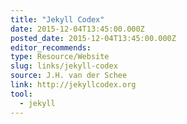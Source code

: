 ```yaml
---
title: "Jekyll Codex"
date: 2015-12-04T13:45:00.000Z
posted_date: 2015-12-04T13:45:00.000Z
editor_recommends:
type: Resource/Website
slug: links/jekyll-codex
source: J.H. van der Schee
link: http://jekyllcodex.org
tool:
  - jekyll
---
```





